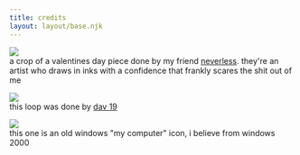 ```yaml
---
title: credits
layout: layout/base.njk
---
```


<img src="/_assets/img/dp.webp" style="max-width: 100px; max-height: 100px;"></img>  
a crop of a valentines day piece done by my friend [neverless](https://twitter.com/Neverlessart). they're an artist who draws in inks with a confidence that frankly scares the shit out of me

<img src="/_assets/img/143.gif" style="max-width: 257px; max-height: 293px;"></img>  
this loop was done by [dav 19](https://www.deviantart.com/dav-19/art/Pixel-Yui-326815301)

<img src="/_assets/img/fav.png"></img>  
this one is an old windows "my computer" icon, i believe from windows 2000

<!-- <img src="/_assets/img/art.jpg"></img>  
a still from eizouken ni wa te wo dasu na! / keep your hands off eizouken! depicting the character midori asakusa

<img src="/_assets/img/blog.jpg"></img>  
a still from nichijou depicting the character yuuko aioi

<img src="/_assets/img/game.jpg"></img>  
a still from lucky star depicting the character konata izumi

<img src="/_assets/img/journal.jpg"></img>  
a crop from [daydream hour 5](https://mangadex.org/chapter/06e21405-aaee-46ad-ae96-8708759e6138), a sort of artbook for dungeon meshi by ryoko kui. the character in question is falin touden, cropped off of page 12

<img src="/_assets/img/lists.jpg"></img>  
a still from gunsmith cats depicting the character irene "rally" vincent

<img src="/_assets/img/most_recent.jpg"></img>  
a crop from the splatoon comic depicting agent 3 / braids / mitsuami

<img src="/_assets/img/music.jpg"></img>  
another nichijou one, this time the character is nano shinonome -->